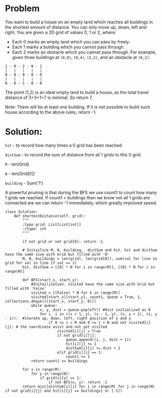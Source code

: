 # Problem

You want to build a house on an empty land which reaches all buildings in the shortest amount of distance. You can only move up, down, left and right. You are given a 2D grid of values 0, 1 or 2, where:

* Each 0 marks an empty land which you can pass by freely.
* Each 1 marks a building which you cannot pass through.
* Each 2 marks an obstacle which you cannot pass through.
For example, given three buildings at `(0,0)`, `(0,4)`, `(2,2)`, and an obstacle at `(0,2)`:
```
1 - 0 - 2 - 0 - 1
|   |   |   |   |
0 - 0 - 0 - 0 - 0
|   |   |   |   |
0 - 0 - 1 - 0 - 0
```

The point (1,2) is an ideal empty land to build a house, as the total travel distance of 3+3+1=7 is minimal. So return 7.

Note:
There will be at least one building. If it is not possible to build such house according to the above rules, return -1.

# Solution:

`hit` - to record how many times a 0 grid has been reached

`distSum` -  to record the sum of distance from all 1 grids to this 0 grid.

 `M` - len(Grid)
 
 `N` - len(Grid[0])
 
 `building` - Sum('1')
 
 

A powerful pruning is that during the BFS we use count1 to count how many 1 grids we reached. 
If count1 < buildings then we know not all 1 grids are connected are we can return -1 immediately, 
which greatly improved speed.

```
class Solution:
    def shortestDistance(self, grid):
        """
        :type grid: List[List[int]]
        :rtype: int
        """
        
        if not grid or not grid[0]: return -1
        
        # Initailize M, N, building,  distSum and hit. hit and distSum have the same size with Grid but filled with '0'
        M, N, buildings = len(grid), len(grid[0]), sum(val for line in grid for val in line if val == 1) 
        hit, distSum = [[0] * N for i in range(M)], [[0] * N for i in range(M)]  
        
        def BFS(start_x, start_y):
            #Initailization. visited have the same size with Grid but filled with 'False'
            visited = [[False] * N for k in range(M)]
            visited[start_x][start_y], count1, queue = True, 1, collections.deque([(start_x, start_y, 0)])
            while queue:
                x, y, dist = queue.popleft() #dist initialized as 0
                for i, j in ((x + 1, y), (x - 1, y), (x, y + 1), (x, y - 1)):  #iterate up, down, left, right position of x and y
                    if 0 <= i < M and 0 <= j < N and not visited[i][j]: # the coordinate exist and not yet visited
                        visited[i][j] = True 
                        if not grid[i][j]:
                            queue.append((i, j, dist + 1))
                            hit[i][j] += 1
                            distSum[i][j] += dist + 1
                        elif grid[i][j] == 1:
                            count1 += 1
            return count1 == buildings  
    
        for x in range(M):
            for y in range(N):
                if grid[x][y] == 1:
                    if not BFS(x, y): return -1
        return min([distSum[i][j] for i in range(M) for j in range(N) if not grid[i][j] and hit[i][j] == buildings] or [-1])
```
